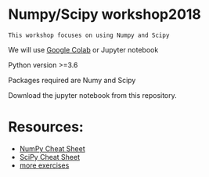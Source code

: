 # Numpy/Scipy workshop2018

	This workshop focuses on using Numpy and Scipy

We will use [Google Colab](https://colab.research.google.com/) or Jupyter notebook

Python version >=3.6

Packages required are Numy and Scipy

Download the jupyter notebook from this repository.

# Resources:
- [NumPy Cheat Sheet](https://s3.amazonaws.com/assets.datacamp.com/blog_assets/Numpy_Python_Cheat_Sheet.pdf) <br>
- [SciPy Cheat Sheet](https://s3.amazonaws.com/assets.datacamp.com/blog_assets/Python_SciPy_Cheat_Sheet_Linear_Algebra.pdf) <br>
- [more exercises](https://github.com/rougier/numpy-100) <br>




